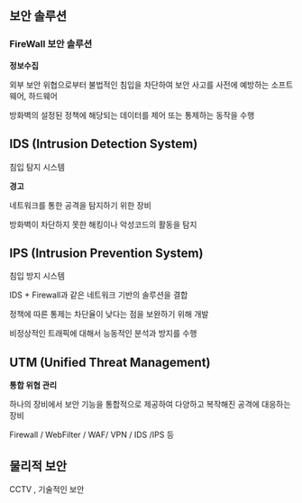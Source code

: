 ## 보안 솔루션

### FireWall 보안 솔루션

**정보수집**

외부 보안 위협으로부터 불법적인 침입을 차단하여 보안 사고를 사전에 예방하는 소프트웨어, 하드웨어

방화벽의 설정된 정책에 해당되는 데이터를 제어 또는 통제하는 동작을 수행

## IDS (Intrusion Detection System)

침입 탐지 시스템

 **경고**

네트워크를 통한 공격을 탐지하기 위한 장비

방화벽이 차단하지 못한 해킹이나  악성코드의 활동을 탐지

      

## IPS (Intrusion Prevention System)

침입 방지 시스템

IDS + Firewall과 같은 네트워크 기반의 솔루션을 결합

정책에 따른 통제는 차단율이 낮다는 점을 보완하기 위해 개발

비정상적인 트래픽에 대해서 능동적인 분석과 방지를 수행

## UTM (Unified Threat Management)

**통합 위협 관리**

하나의 장비에서 보안 기능을 통합적으로 제공하여 다양하고 복작해진 공격에 대응하는 장비

Firewall / WebFilter / WAF/ VPN / IDS /IPS 등


## 물리적 보안

CCTV ,  기술적인 보안

